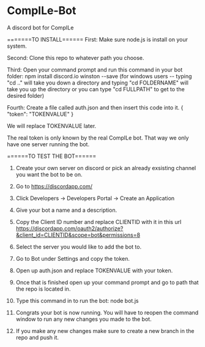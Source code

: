 # CompILe-Bot
A discord bot for CompILe

=======TO INSTALL======
First: Make sure node.js is install on your system.

Second: Clone this repo to whatever path you choose. 

Third: Open your command prompt and run this command in your bot folder:
npm install discord.io winston --save
(for windows users -- typing "cd .." will take you down a directory and 
typing "cd FOLDERNAME" will take you up the directory or you can 
type "cd FULLPATH" to get to the desired folder)

Fourth: Create a file called auth.json and then insert this code into it.
{
"token": "TOKENVALUE"
}

We will replace TOKENVALUE later. 

The real token is only known by the real CompILe bot. That way we only have one server running the bot. 

======TO TEST THE BOT======

1. Create your own server on discord or pick an already exsisting channel you want the bot to be on.

2. Go to https://discordapp.com/

3. Click Developers -> Developers Portal -> Create an Application

4. Give your bot a name and a description.

5. Copy the Client ID number and replace CLIENTID with it in this url https://discordapp.com/oauth2/authorize?&client_id=CLIENTID&scope=bot&permissions=8 

6. Select the server you would like to add the bot to. 

7. Go to Bot under Settings and copy the token.

8. Open up auth.json and replace TOKENVALUE with your token.

7. Once that is finished open up your command prompt and go to path that the repo is located in. 

8. Type this command in to run the bot: node bot.js

9. Congrats your bot is now running. You will have to reopen the command window to run any new changes you made to the bot. 

10. If you make any new changes make sure to create a new branch in the repo and push it. 